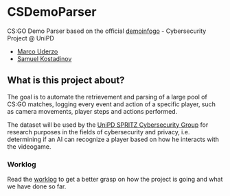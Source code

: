 # CSDemoParser
CS:GO Demo Parser based on the official [demoinfogo](https://github.com/ValveSoftware/csgo-demoinfo) - Cybersecurity Project @ UniPD

- [Marco Uderzo](https://github.com/marcouderzo)
- [Samuel Kostadinov](https://github.com/Neskelogth)

## What is this project about?
The goal is to automate the retrievement and parsing of a large pool of CS:GO matches, logging every event and action of a specific player, such as camera movements, player steps and actions performed.

The dataset will be used by the [UniPD SPRITZ Cybersecurity Group](https://spritz.math.unipd.it/) for research purposes in the fields of cybersecurity and privacy, i.e. determining if an AI can recognize a player based on how he interacts with the videogame.

### Worklog

Read the [worklog](https://github.com/marcouderzo/CSDemoParser/blob/main/Worklog.md) to get a better grasp on how the project is going and what we have done so far.
